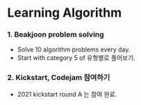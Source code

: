 # Learning Algorithm

### 1. Beakjoon problem solving
* Solve 10 algorithm problems every day.
* Start with category 5 of 유형별로 풀어보기.
### 2. Kickstart, Codejam 참여하기
* 2021 kickstart round A 는 참여 완료.
